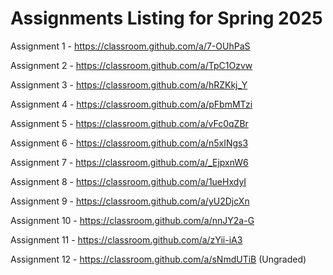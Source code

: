 # Assignments Listing for Spring 2025

Assignment 1 - <https://classroom.github.com/a/7-OUhPaS>

Assignment 2 - <https://classroom.github.com/a/TpC1Ozvw>

Assignment 3 - <https://classroom.github.com/a/hRZKkj_Y>

Assignment 4 - <https://classroom.github.com/a/pFbmMTzi>

Assignment 5 - <https://classroom.github.com/a/vFc0qZBr>

Assignment 6 - <https://classroom.github.com/a/n5xINgs3>

Assignment 7 - <https://classroom.github.com/a/_EjpxnW6>

Assignment 8 - <https://classroom.github.com/a/1ueHxdyI>

Assignment 9 - <https://classroom.github.com/a/yU2DjcXn>

Assignment 10 - <https://classroom.github.com/a/nnJY2a-G>

Assignment 11 - <https://classroom.github.com/a/zYii-iA3>

Assignment 12 - <https://classroom.github.com/a/sNmdUTiB> (Ungraded)
